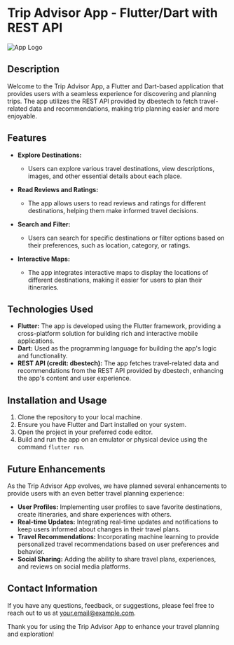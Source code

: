 # Trip Advisor App - Flutter/Dart with REST API

![App Logo](app_logo.png)

## Description

Welcome to the Trip Advisor App, a Flutter and Dart-based application that provides users with a seamless experience for discovering and planning trips. The app utilizes the REST API provided by dbestech to fetch travel-related data and recommendations, making trip planning easier and more enjoyable.

## Features

- **Explore Destinations:**
  - Users can explore various travel destinations, view descriptions, images, and other essential details about each place.

- **Read Reviews and Ratings:**
  - The app allows users to read reviews and ratings for different destinations, helping them make informed travel decisions.

- **Search and Filter:**
  - Users can search for specific destinations or filter options based on their preferences, such as location, category, or ratings.

- **Interactive Maps:**
  - The app integrates interactive maps to display the locations of different destinations, making it easier for users to plan their itineraries.

## Technologies Used

- **Flutter:** The app is developed using the Flutter framework, providing a cross-platform solution for building rich and interactive mobile applications.
- **Dart:** Used as the programming language for building the app's logic and functionality.
- **REST API (credit: dbestech):** The app fetches travel-related data and recommendations from the REST API provided by dbestech, enhancing the app's content and user experience.

## Installation and Usage

1. Clone the repository to your local machine.
2. Ensure you have Flutter and Dart installed on your system.
3. Open the project in your preferred code editor.
4. Build and run the app on an emulator or physical device using the command `flutter run`.

## Future Enhancements

As the Trip Advisor App evolves, we have planned several enhancements to provide users with an even better travel planning experience:

- **User Profiles:** Implementing user profiles to save favorite destinations, create itineraries, and share experiences with others.
- **Real-time Updates:** Integrating real-time updates and notifications to keep users informed about changes in their travel plans.
- **Travel Recommendations:** Incorporating machine learning to provide personalized travel recommendations based on user preferences and behavior.
- **Social Sharing:** Adding the ability to share travel plans, experiences, and reviews on social media platforms.

## Contact Information

If you have any questions, feedback, or suggestions, please feel free to reach out to us at [your.email@example.com](mailto:your.email@example.com).

Thank you for using the Trip Advisor App to enhance your travel planning and exploration!
